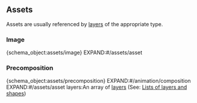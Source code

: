 ## Assets

Assets are usually referenced by [layers](layers.md) of the appropriate type.

### Image

{schema_object:assets/image}
EXPAND:#/assets/asset

### Precomposition

{schema_object:assets/precomposition}
EXPAND:#/animation/composition
EXPAND:#/assets/asset
layers:An array of [layers](layers.md) (See: [Lists of layers and shapes](concepts.md#lists-of-layers-and-shapes))
